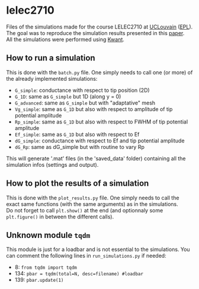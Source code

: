 # lelec2710
Files of the simulations made for the course LELEC2710 at [UCLouvain](https://uclouvain.be/) ([EPL](https://uclouvain.be/en/faculties/epl)).  
The goal was to reproduce the simulation results presented in this [paper](https://journals.aps.org/prb/abstract/10.1103/PhysRevB.98.075310).  
All the simulations were performed using [Kwant](https://kwant-project.org/).

## How to run a simulation
This is done with the `batch.py` file.
One simply needs to call one (or more) of the already implemented simulations:
* `G_simple`: conductance with respect to tip position (2D)
* `G_1D`: same as `G_simple` but 1D (along y = 0)
* `G_advanced`: same as `G_simple` but with "adaptative" mesh
* `Vg_simple`: same as `G_1D` but also with respect to amplitude of tip potential amplitude
* `Rp_simple`: same as `G_1D` but also with respect to FWHM of tip potential amplitude
* `Ef_simple`: same as `G_1D` but also with respect to Ef
* `dG_simple`: conductance with respect to Ef and tip potential amplitude
* `dG_Rp`: same as dG_simple but with routine to vary Rp

This will generate '.mat' files (in the 'saved_data' folder) containing all the simulation infos (settings and output).

## How to plot the results of a simulation
This is done with the `plot_results.py` file.
One simply needs to call the exact same functions (with the same arguments) as in the simulations.  
Do not forget to call `plt.show()` at the end (and optionnaly some `plt.figure()` in between the different calls).

## Unknown module `tqdm`
This module is just for a loadbar and is not essential to the simulations.
You can comment the following lines in `run_simulations.py` if needed:
* 8: `from tqdm import tqdm`
* 134: `pbar = tqdm(total=N, desc=filename) #loadbar`
* 139: `pbar.update(1)`
